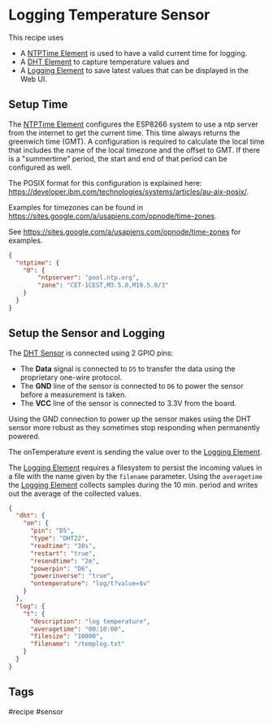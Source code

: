 # Logging Temperature Sensor

This recipe uses
* A [NTPTime Element] is used to have a valid current time for logging.
* A [DHT Element] to capture temperature values and
* A [Logging Element] to save latest values that can be displayed in the Web UI.

<!-- ![Elements used in templogger recipe](/recipes/templogger.png) -->

## Setup Time

The [NTPTime Element] configures the ESP8266 system to use a ntp server from the internet to get the current time.
This time always returns the greenwich time (GMT).
A configuration is required to calculate the local time that includes the name of the local timezone and the offset to GMT.
If there is a "summertime" period, the start and end of that period can be configured as well.

The POSIX format for this configuration is explained here: <https://developer.ibm.com/technologies/systems/articles/au-aix-posix/>.

Examples for timezones can be found in <https://sites.google.com/a/usapiens.com/opnode/time-zones>.

See <https://sites.google.com/a/usapiens.com/opnode/time-zones> for examples.

```JSON
{
  "ntptime": {
    "0": {
        "ntpserver": "pool.ntp.org",
        "zone": "CET-1CEST,M3.5.0,M10.5.0/3"
    }
  }
}
```


## Setup the Sensor and Logging

The [DHT Sensor] is connected using 2 GPIO pins:

* The **Data** signal is connected to `D5` to transfer the data using the proprietary one-wire protocol.
* The **GND** line of the sensor is connected to `D6` to power the sensor before a measurement is taken.
* The **VCC** line of the sensor is connected to 3.3V from the board.

Using the GND connection to power up the sensor makes using the DHT sensor more robust as they sometimes stop responding
when permanently powered.

The onTemperature event is sending the value over to the [Logging Element](/elements/log.md). 

The [Logging Element] requires a filesystem to persist the incoming values
in a file with the name given by the `filename` parameter.
Using the `averagetime` the [Logging Element] collects samples during the 10
min. period and writes out the average of the collected values.


```JSON
{
  "dht": {
    "on": {
      "pin": "D5",
      "type": "DHT22",
      "readtime": "30s",
      "restart": "true",
      "resendtime": "2m",
      "powerpin": "D6",
      "powerinverse": "true",
      "ontemperature": "log/t?value=$v"
    }
  },
  "log": {
    "t": {
      "description": "log temperature",
      "averagetime": "00:10:00",
      "filesize": "10000",
      "filename": "/templog.txt"
    }
  }
}
```

## Tags
#recipe #sensor

[DHT Sensor]:/elements/dht.md
[DHT Element]:/elements/dht.md
[Logging Element]:/elements/log.md
[NTPTime Element]:/elements/ntptime.md